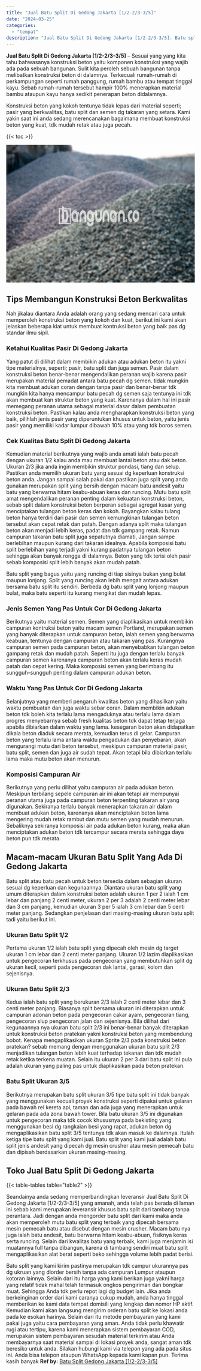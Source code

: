```yaml
---
title: "Jual Batu Split Di Gedong Jakarta [1/2-2/3-3/5]"
date: "2024-03-25"
categories: 
  - "tempat"
description: "Jual Batu Split Di Gedong Jakarta [1/2-2/3-3/5]. Batu split yang kami kirim pastinya merupakan tdk campur ukurannya pas dg ukruan yang diorder bersih tanpa a..."
---
```


**Jual Batu Split Di Gedong Jakarta \[1/2-2/3-3/5\]** – Sesuai yang yang kita tahu bahwasanya konstruksi beton yaitu komponen konstruksi yang wajib ada pada sebuah bangunan. Sulit kita peroleh sebuah bangunan tanpa melibatkan konstruksi beton di dalamnya. Terkecuali rumah-rumah di perkampungan seperti rumah panggung, rumah bambu atau tempat tinggal kayu. Sebab rumah-rumah tersebut hampir 100% menerapkan material bambu ataupun kayu hanya sedikit penerapan beton didalamnya.

Konstruksi beton yang kokoh tentunya tidak lepas dari material seperti; pasir yang berkwalitas, batu split dan semen dg takaran yang setara. Kami yakin saat ini anda sedang merencanakan bagaimana membuat konstruksi beton yang kuat, tdk mudah retak atau juga pecah.

{{< toc >}}

![Jual Batu Split Di Gedong Jakarta [1/2-2/3-3/5]](/images/jual-batu-split-15.png)

## Tips Membangun Konstruksi Beton Berkwalitas

Nah jikalau diantara Anda adalah orang yang sedang mencari cara untuk memperoleh konstruksi beton yang kokoh dan kuat, berikut ini kami akan jelaskan beberapa kiat untuk membuat kontruksi beton yang baik pas dg standar ilmu sipil.

### Ketahui Kualitas Pasir Di Gedong Jakarta

Yang patut di dilihat dalam membikin adukan atau adukan beton itu yakni tipe materialnya, seperti; pasir, batu split dan juga semen. Pasir dalam konstruksi beton benar-benar mengendalikan peranan wajib karena pasir merupakan material pemadat antara batu pecah dg semen. tidak mungkin kita membuat adukan coran dengan tanpa pasir dan benar-benar tdk mungkin kita hanya mencampur batu pecah dg semen saja tentunya ini tdk akan membuat kan struktur beton yang kuat. Karenanya dalam hal ini pasir memegang peranan utama sebagai material dasar dalam pembuatan konstruksi beton. Pastikan kalau anda mengharapkan konstruksi beton yang baik, pilihlah jenis pasir yang diperuntukan khusus untuk beton, yaitu jenis pasir yang memiliki kadar lumpur dibawah 10% atau yang tdk boros semen.

### Cek Kualitas Batu Split Di Gedong Jakarta

Kemudian material berikutnya yang wajib anda amati ialah batu pecah dengan ukuran 1/2 kalau anda mau membuat lantai beton atau dak beton. Ukuran 2/3 jika anda ingin membikin struktur pondasi, tiang dan selup. Pastikan anda memilih ukuran batu yang sesuai dg keperluan konstruksi beton anda. Jangan sampai salah pakai dan pastikan juga split yang anda gunakan merupakan split yang bersih dengan macam batu andesit yaitu batu yang berwarna hitam keabu-abuan keras dan runcing. Mutu batu split amat mengendalikan peranan penting dalam kekuatan konstruksi beton, sebab split dalam konstruksi beton berperan sebagai agregat kasar yang menciptakan tulangan beton keras dan kokoh. Bayangkan kalau tulang beton hanya terdiri dari pasir dan semen kemungkinan tulangan beton tersebut akan cepat retak dan patah. Dengan adanya split maka tulangan beton akan menjadi lebih keras, padat dan tdk gampang retak. Namun campuran takaran batu split juga sepatutnya diamati, Jangan sampe berlebihan maupun kurang dari takaran idealnya. Apabila komposisi batu split berlebihan yang terjadi yakni kurang padatnya tulangan beton sehingga akan banyak rongga di dalamnya. Beton yang tdk terisi oleh pasir sebab komposisi split lebih banyak akan mudah patah.

Batu split yang bagus yaitu yang runcing di tiap sisinya bukan yang bulat maupun lonjong. Split yang runcing akan lebih mengait antara adukan bersama batu split itu sendiri. Berbeda dg batu split yang lonjong maupun bulat, maka batu seperti itu kurang mengikat dan mudah lepas.

### Jenis Semen Yang Pas Untuk Cor Di Gedong Jakarta

Berikutnya yaitu material semen. Semen yang diaplikasikan untuk membikin campuran kontruksi beton yaitu macam semen Portland, merupakan semen yang banyak diterapkan untuk campuran beton, ialah semen yang berwarna keabuan, tentunya dengan campuran atau takaran yang pas. Kurangnya campuran semen pada campuran beton, akan menyebabkan tulangan beton gampang retak dan mudah patah. Seperti itu juga dengan terlalu banyak campuran semen karenanya campuran beton akan terlalu keras mudah patah dan cepat kering. Maka komposisi semen yang berimbang itu sungguh-sungguh penting dalam campuran adukan beton.

### Waktu Yang Pas Untuk Cor Di Gedong Jakarta

Selanjutnya yang memberi pengaruh kwalitas beton yang dihasilkan yaitu waktu pembuatan dan juga waktu sebar coran. Dalam membikin adukan beton tdk boleh kita terlalu lama mengaduknya atau terlalu lama dalam progres menyebarnya sebab fresh kualitas beton tdk dapat tetap terjaga apabila dibiarkan dalam waktu yang lama. kesegaran beton akan didapatkan dikala beton diaduk secara merata, kemudian terus di gelar. Campuran beton yang terlalu lama antara waktu pengadukan dan penyebaran, akan mengurangi mutu dari beton tersebut, meskipun campuran material pasir, batu split, semen dan juga air sudah tepat. Akan tetapi bila dibiarkan terlalu lama maka mutu beton akan menurun.

### Komposisi Campuran Air

Berikutnya yang perlu dilihat yaitu campuran air pada adukan beton. Meskipun terbilang sepele campuran air ini akan tetapi air mempunyai peranan utama juga pada campuran beton terpenting takaran air yang digunakan. Sekiranya terlalu banyak menerapkan takaran air dalam membuat adukan beton, karenanya akan menciptakan beton lama mengering mudah retak rambut dan mutu semen yang mudah menurun. Sebaliknya sekiranya komposisi air pada adukan beton kurang, maka akan menciptakan adukan beton tdk tercampur secara merata sehingga daya beton pun tdk merata.

## Macam-macam Ukuran Batu Split Yang Ada Di Gedong Jakarta

Batu split atau batu pecah untuk beton tersedia dalam sebagian ukuran sesuai dg keperluan dan kegunaannya. Diantara ukuran batu split yang umum diterapkan dalam konstruksi beton adalah ukuran 1 per 2 ialah 1 cm lebar dan panjang 2 centi meter, ukuran 2 per 3 adalah 2 centi meter lebar dan 3 cm panjang, kemudian ukuran 3 per 5 ialah 3 cm lebar dan 5 centi meter panjang. Sedangkan penjelasan dari masing-masing ukuran batu split tadi yaitu berikut ini.

### Ukuran Batu Split 1/2

Pertama ukuran 1/2 ialah batu split yang dipecah oleh mesin dg target ukuran 1 cm lebar dan 2 centi meter panjang. Ukuran 1/2 lazim diaplikasikan untuk pengecoran terkhusus pada pengecoran yang membutuhkan split dg ukuran kecil, seperti pada pengecoran dak lantai, garasi, kolom dan sejenisnya.

### Ukuran Batu Split 2/3

Kedua ialah batu split yang berukuran 2/3 ialah 2 centi meter lebar dan 3 centi meter panjang. Biasanya split bersama ukuran ini diterapkan untuk campuran adonan beton pada pengecoran cakar ayam, pengecoran tiang, pengecoran slup pengecoran jalan dan sejenisnya. Bila dilihat dari kegunaannya nya ukuran batu split 2/3 ini benar-benar banyak diterapkan untuk konstruksi beton pratekan yakni konstruksi beton yang membendung bobot. Kenapa mengaplikasikan ukuran Sprite 2/3 pada konstruksi beton pratekan? sebab memang dengan menggunakan ukuran batu split 2/3 menjadikan tulangan beton lebih kuat terhadap tekanan dan tdk mudah retak ketika terkena muatan. Selain itu ukuran 2 per 3 dari batu split ini pula adalah ukuran yang paling pas untuk diaplikasikan pada beton pratekan.

### Batu Split Ukuran 3/5

Berikutnya merupakan batu split ukuran 3/5 tipe batu split ini tidak banyak yang menggunakan kecuali proyek konstruksi seperti dipakai untuk gelaran pada bawah rel kereta api, taman dan ada juga yang menerapkan untuk gelaran pada ada zona bawah tower. Bila batu ukuran 3/5 ini digunakan untuk pengecoran maka tdk cocok khususnya pada bekisting yang menggunakan besi dg rangkaian besi yang rapat, adukan beton dg mengaplikasikan batu split 3/5 tentunya tdk akan masuk ke dalamnya. Itulah ketiga tipe batu split yang kami jual. Batu split yang kami jual adalah batu split jenis andesit yang dipecah dg mesin crusher atau mesin pemecah batu dan dipisah berdasarkan ukuran masing-masing.

## Toko Jual Batu Split Di Gedong Jakarta

{{< table-tables table="table2" >}}

Seandainya anda sedang memperbandingkan leveransir Jual Batu Split Di Gedong Jakarta \[1/2-2/3-3/5\] yang amanah, anda telah pas berada di laman ini sebab kami merupakan leveransir khusus batu split dari tambang tanpa perantara. Jadi dengan anda mengorder batu split dari kami maka anda akan memperoleh mutu batu split yang terbaik yang dipecah bersama mesin pemecah batu atau disebut dengan mesin crusher. Macam batu nya juga ialah batu andesit, batu berwarna hitam keabu-abuan, fisiknya keras serta runcing. Selain dari kwalitas batu yang terbaik, kami juga menjamin isi muatannya full tanpa dibangun, karena di tambang sendiri muat batu split mengaplikasikan alat berat seperti beko sehingga volume lebih padat berisi.

Batu split yang kami kirim pastinya merupakan tdk campur ukurannya pas dg ukruan yang diorder bersih tanpa ada campuran Lumpur ataupun kotoran lainnya. Selain dari itu harga yang kami berikan juga yakni harga yang relatif tidak mahal telah termasuk ongkos pengiriman dan bongkar muat. Sehingga Anda tdk perlu repot lagi dg budget lain. Jika anda berkeinginan order dari kami caranya cukup mudah, anda hanya tinggal memberikan ke kami data tempat domisili yang lengkap dan nomor HP aktif. Kemudian kami akan langsung mengirim orderan batu split ke lokasi anda pada ke esokan harinya. Selain dari itu metode pembayaran yang kami pakai juga yaitu cara pembayaran yang aman. Anda tidak perlu khawatir rugi atau tertipu, karena kami menerapkan sistem pembayaran COD, merupakan sistem pembayaran sesudah material terkirim atau Anda membayarnya saat material sampai di lokasi proyek anda, sangat aman tdk beresiko untuk anda. Silakan hubungi kami via telepon yang ada pada situs ini. Anda bisa telepon ataupun WhatsApp kepada kami kapan pun. Terima kasih banyak
**Ref by:** [Batu Split Gedong Jakarta [1/2-2/3-3/5]](https://id.wikipedia.org/wiki/Batu)
